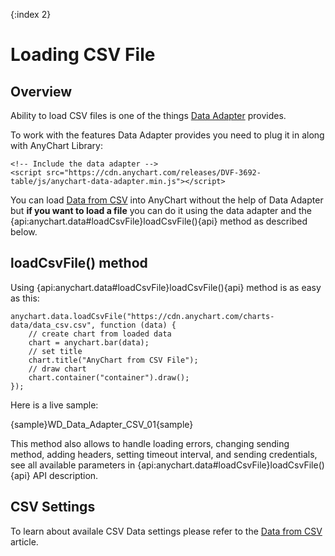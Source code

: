 {:index 2}
# Loading CSV File

## Overview

Ability to load CSV files is one of the things [Data Adapter](Overview) provides.

To work with the features Data Adapter provides you need to plug it in along with AnyChart Library:

```
<!-- Include the data adapter -->
<script src="https://cdn.anychart.com/releases/DVF-3692-table/js/anychart-data-adapter.min.js"></script>
```

You can load [Data from CSV](../Data_From_CSV) into AnyChart without the help of Data Adapter but **if you want to load a file** you can do it using the data adapter and the {api:anychart.data#loadCsvFile}loadCsvFile(){api} method as described below.

## loadCsvFile() method

Using {api:anychart.data#loadCsvFile}loadCsvFile(){api} method is as easy as this:

```
anychart.data.loadCsvFile("https://cdn.anychart.com/charts-data/data_csv.csv", function (data) {
	// create chart from loaded data
	chart = anychart.bar(data);
	// set title
	chart.title("AnyChart from CSV File");
	// draw chart
	chart.container("container").draw();
});
```

Here is a live sample:

{sample}WD\_Data\_Adapter\_CSV\_01{sample}

This method also allows to handle loading errors, changing sending method, adding headers, setting timeout interval, and sending credentials, see all available parameters in {api:anychart.data#loadCsvFile}loadCsvFile(){api} API description.

## CSV Settings

To learn about availale CSV Data settings please refer to the [Data from CSV](../Data_From_CSV) article.